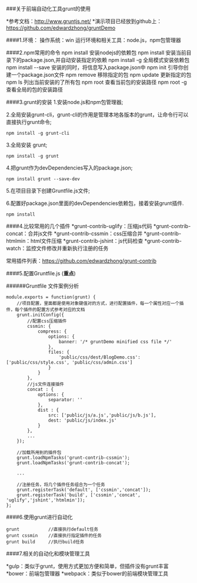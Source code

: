 ###关于前端自动化工具grunt的使用

*参考文档：http://www.gruntjs.net/
*演示项目已经放到github上：https://github.com/edwardzhong/gruntDemo

####1.环境：
操作系统：win
运行环境和相关工具：node.js，npm包管理器

####2.npm常用的命令
	npm install <name> 			安装nodejs的依赖包
	npm install 				安装当前目录下的package.json,并自动安装指定的依赖
	npm install -g  <name>  	全局模式安装依赖包<name>
	npm install <name> --save  	安装的同时，将信息写入package.json中
	npm init  					引导你创建一个package.json文件
	npm remove <name> 			移除指定的包
	npm update <name> 			更新指定的包
	npm ls 						列出当前安装的了所有包
	npm root 					查看当前包的安装路径
	npm root -g  				查看全局的包的安装路径

####3.grunt的安装
1.安装node.js和npm包管理器;

2.全局安装grunt-cli，grunt-cli的作用是管理本地各版本的grunt，让命令行可以直接执行grunt命令;

	npm install -g grunt-cli

3.全局安装 grunt;
	
	npm install -g grunt

4.把grunt作为devDependencies写入的package.json;

	npm install grunt --save-dev

5.在项目目录下创建Gruntfile.js文件;

6.配置好package.json里面的devDependencies依赖包，接着安装grunt插件.

	npm install

####4.比较常用的几个插件
*grunt-contrib-uglify：压缩js代码
*grunt-contrib-concat：合并js文件
*grunt-contrib-cssmin：css压缩合并
*grunt-contrib-htmlmin：html文件压缩
*grunt-contrib-jshint：js代码检查
*grunt-contrib-watch：监控文件修改并重新执行注册的任务

常用插件列表：https://github.com/edwardzhong/grunt-contrib

####5.配置Gruntfile.js (**重点**)

######Gruntfile 文件案例分析

    module.exports = function(grunt) {
		//项目配置，里面都是使用对象键值对的方式，进行配置插件，每一个属性对应一个插件，每个插件的配置方式参考对应的文档
	    grunt.initConfig({
	    	//配置css压缩插件
	        cssmin: {
	            compress: {
	                options: {
	                    banner: '/* gruntDemo minified css file */'
	                },
	                files: {
	                    'public/css/dest/BlogDemo.css': ['public/css/style.css', 'public/css/admin.css']
	                }
	            }
	        },
	        //js文件连接插件
	        concat : {
	            options: {
	                separator: ''
	            },
	            dist : {
	                src: ['public/js/a.js','public/js/b.js'],
	                dest: 'public/js/index.js'
	            }
	        },
	        ...
	    });

	    //加载所用到的插件包
	    grunt.loadNpmTasks('grunt-contrib-cssmin');
	    grunt.loadNpmTasks('grunt-contrib-concat');

	    ...

	    //注册任务，将几个插件任务组合为一个任务
	    grunt.registerTask('default', ['cssmin','concat']);
	    grunt.registerTask('build', ['cssmin','concat', 'uglify','jshint','htmlmin']);
	};


####6.使用grunt进行自动化

	grunt 			//直接执行default任务
	grunt cssmin 	//直接执行指定插件的任务
	grunt build  	//执行build任务

####7.相关的自动化和模块管理工具 

*gulp：类似于grunt，使用方式更加方便和简单，但插件没有grunt丰富
*bower：前端包管理器
*webpack：类似于bower的前端模块管理工具


